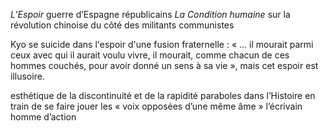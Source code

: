 *L’Espoir* guerre d’Espagne républicains 
*La Condition humaine* sur la révolution chinoise du côté des militants communistes 

Kyo se suicide dans l'espoir d'une fusion fraternelle : « ... il mourait parmi ceux avec qui il aurait voulu vivre, il mourait, comme chacun de ces hommes couchés, pour avoir donné un sens à sa vie », mais cet espoir est illusoire.

esthétique de la discontinuité et de la rapidité 
paraboles dans l’Histoire en train de se faire 
jouer les « voix opposées d’une même âme »
l’écrivain homme d’action 